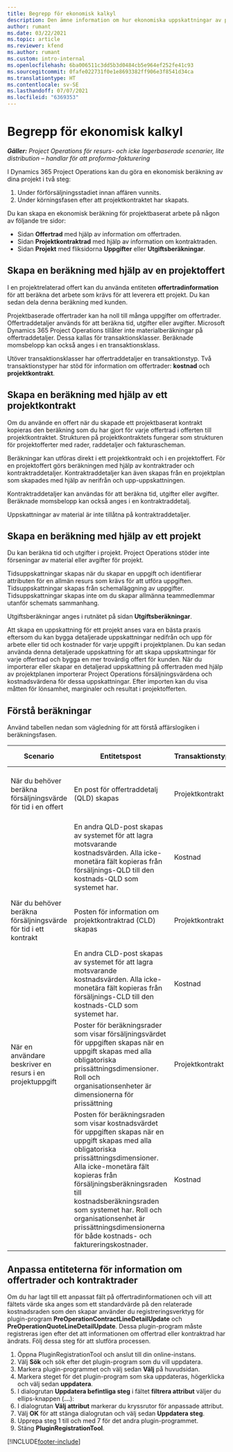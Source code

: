 ```yaml
---
title: Begrepp för ekonomisk kalkyl
description: Den ämne information om hur ekonomiska uppskattningar av projekt i Project Operations.
author: rumant
ms.date: 03/22/2021
ms.topic: article
ms.reviewer: kfend
ms.author: rumant
ms.custom: intro-internal
ms.openlocfilehash: 6ba006511c3dd5b3d0484cb5e964ef252fe41c93
ms.sourcegitcommit: 0fafe022731f0e1e8693382ff906e3f8541d34ca
ms.translationtype: HT
ms.contentlocale: sv-SE
ms.lasthandoff: 07/07/2021
ms.locfileid: "6369353"
---
```

# <a name="financial-estimation-concepts"></a>Begrepp för ekonomisk kalkyl

_**Gäller:** Project Operations för resurs- och icke lagerbaserade scenarier, lite distribution – handlar för att proforma-fakturering_

I Dynamics 365 Project Operations kan du göra en ekonomisk beräkning av dina projekt i två steg: 
1. Under förförsäljningsstadiet innan affären vunnits. 
2. Under körningsfasen efter att projektkontraktet har skapats. 

Du kan skapa en ekonomisk beräkning för projektbaserat arbete på någon av följande tre sidor:
- Sidan **Offertrad** med hjälp av information om offertraden.  
- Sidan **Projektkontraktrad** med hjälp av information om kontraktraden. 
- Sidan **Projekt** med fliksidorna **Uppgifter** eller **Utgiftsberäkningar**.

## <a name="use-a-project-quote-to-create-an-estimate"></a>Skapa en beräkning med hjälp av en projektoffert
I en projektrelaterad offert kan du använda entiteten **offertradinformation** för att beräkna det arbete som krävs för att leverera ett projekt. Du kan sedan dela denna beräkning med kunden.

Projektbaserade offertrader kan ha noll till många uppgifter om offertrader. Offertraddetaljer används för att beräkna tid, utgifter eller avgifter. Microsoft Dynamics 365 Project Operations tillåter inte materialberäkningar på offertraddetaljer. Dessa kallas för transaktionsklasser. Beräknade momsbelopp kan också anges i en transaktionsklass.

Utöver transaktionsklasser har offertraddetaljer en transaktionstyp. Två transaktionstyper har stöd för information om offertrader: **kostnad** och **projektkontrakt**.

## <a name="use-a-project-contract-to-create-an-estimate"></a>Skapa en beräkning med hjälp av ett projektkontrakt

Om du använde en offert när du skapade ett projektbaserat kontrakt kopieras den beräkning som du har gjort för varje offertrad i offerten till projektkontraktet. Strukturen på projektkontraktets fungerar som strukturen för projektofferter med rader, raddetaljer och fakturascheman.

Beräkningar kan utföras direkt i ett projektkontrakt och i en projektoffert. För en projektoffert görs beräkningen med hjälp av kontraktrader och kontraktraddetaljer. Kontraktraddetaljer kan även skapas från en projektplan som skapades med hjälp av nerifrån och upp-uppskattningen.

Kontraktraddetaljer kan användas för att beräkna tid, utgifter eller avgifter. Beräknade momsbelopp kan också anges i en kontraktraddetalj.

Uppskattningar av material är inte tillåtna på kontraktraddetaljer.

## <a name="use-a-project-to-create-an-estimate"></a>Skapa en beräkning med hjälp av ett projekt 

Du kan beräkna tid och utgifter i projekt. Project Operations stöder inte förseningar av material eller avgifter för projekt.

Tidsuppskattningar skapas när du skapar en uppgift och identifierar attributen för en allmän resurs som krävs för att utföra uppgiften. Tidsuppskattningar skapas från schemaläggning av uppgifter. Tidsuppskattningar skapas inte om du skapar allmänna teammedlemmar utanför schemats sammanhang.

Utgiftsberäkningar anges i rutnätet på sidan **Utgiftsberäkningar**.

Att skapa en uppskattning för ett projekt anses vara en bästa praxis eftersom du kan bygga detaljerade uppskattningar nedifrån och upp för arbete eller tid och kostnader för varje uppgift i projektplanen. Du kan sedan använda denna detaljerade uppskattning för att skapa uppskattningar för varje offertrad och bygga en mer trovärdig offert för kunden. När du importerar eller skapar en detaljerad uppskattning på offertraden med hjälp av projektplanen importerar Project Operations försäljningsvärdena och kostnadsvärdena för dessa uppskattningar. Efter importen kan du visa måtten för lönsamhet, marginaler och resultat i projektofferten.

## <a name="understanding-estimates"></a>Förstå beräkningar

Använd tabellen nedan som vägledning för att förstå affärslogiken i beräkningsfasen.

| Scenario                                                                                                                                                                                                                                                                                                                                          | Entitetspost                                                                                                                                                                                                       | Transaktionstyp | Transaktionsklass | Ytterligare information                                                            |
|---------------------------------------------------------------------------------------------------------------------------------------------------------------------------------------------------------------------------------------------------------------------------------------------------------------------------------------------------|---------------------------------------------------------------------------------------------------------------------------------------------------------------------------------------------------------------------|------------------|-------------|-----------------------------------------------------------------------------------|
| När du behöver beräkna försäljningsvärde för tid i en offert                                                                                                                                                                                                                                                                                    | En post för offertraddetalj (QLD) skapas                                                                                                                                                                               | Projektkontrakt | Time        | I fältet transaktionsursprung på försäljningssidan QLD-raden står referenser till kostnadssidan QLD |
|                                                                                                                                                                                                                                                                                     | En andra QLD-post skapas av systemet för att lagra motsvarande kostnadsvärden. Alla icke-monetära fält kopieras från försäljnings-QLD till den kostnads-QLD som systemet har.                                                                                                                                                                               | Kostnad | Time        | I fältet transaktionsursprung på försäljningssidan för information om offertrader refererar (QLD)-raden till kostnadssidan QLD |
| När du behöver beräkna försäljningsvärde för tid i ett kontrakt                                                                                                                                                                                                                                                                                 | Posten för information om projektkontraktrad (CLD) skapas                                                                                                                                                                    | Projektkontrakt | Time        | I fältet transaktionsursprung på försäljningssidan CLD-raden står referenser till kostnads-CLD      |
|                                                                                                                                                                                                                                                                                  | En andra CLD-post skapas av systemet för att lagra motsvarande kostnadsvärden. Alla icke-monetära fält kopieras från försäljnings-CLD till den kostnads-CLD som systemet har.                                                                                                                                                                    | Kostnad | Time        | I fältet transaktionsursprung på försäljningssidan CLD-raden står referenser till kostnads-CLD      |
| När en användare beskriver en resurs i en projektuppgift                                                                                                                                                                                                                                                                                            | Poster för beräkningsrader som visar försäljningsvärdet för uppgiften skapas när en uppgift skapas med alla obligatoriska prissättningsdimensioner. Roll och organisationsenheter är dimensionerna för prissättning | Projektkontrakt | Tid        |                                                                                   |
|     | Posten för beräkningsraden som visar kostnadsvärdet för uppgiften skapas när en uppgift skapas med alla obligatoriska prissättningsdimensioner. Alla icke-monetära fält kopieras från försäljningsberäkningsraden till kostnadsberäkningsraden som systemet har. Roll och organisationsenhet är prissättningsdimensionerna för både kostnads- och faktureringskostnader.                                                                                                                                                                                                                | Kostnad             | Tid           |                                                                                   |



## <a name="customize-the-quote-line-detail-and-contract-line-detail-entities"></a>Anpassa entiteterna för information om offertrader och kontraktrader

Om du har lagt till ett anpassat fält på offertradinformationen och vill att fältets värde ska anges som ett standardvärde på den relaterade kostnadsraden som den skapar använder du registreringsverktyg för plugin-program **PreOperationContractLineDetailUpdate** och **PreOperationQuoteLineDetailUpdate**. Dessa plugin-program måste registreras igen efter det att informationen om offertrad eller kontraktrad har ändrats. Följ dessa steg för att slutföra processen.

1. Öppna PluginRegistrationTool och anslut till din online-instans.
2. Välj **Sök** och sök efter det plugin-program som du vill uppdatera.
3. Markera plugin-programmet och välj sedan **Välj** på huvudsidan.
4. Markera steget för det plugin-program som ska uppdateras, högerklicka och välj sedan **uppdatera**.
5. I dialogrutan **Uppdatera befintliga steg** i fältet **filtrera attribut** väljer du ellips-knappen (**...**):
6. I dialogrutan **Välj attribut** markerar du kryssrutor för anpassade attribut.
7. Välj **OK** för att stänga dialogrutan och välj sedan **Uppdatera steg**.
8. Upprepa steg 1 till och med 7 för det andra plugin-programmet.
9. Stäng **PluginRegistrationTool**.


[!INCLUDE[footer-include](../includes/footer-banner.md)]
